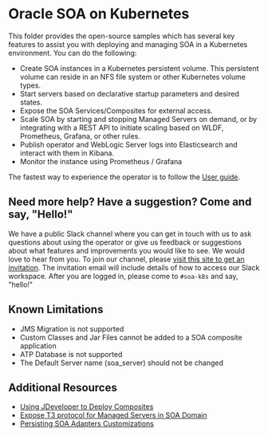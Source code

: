 # Oracle SOA on Kubernetes
This folder provides the open-source samples which has several key features to assist you with deploying and managing SOA in a Kubernetes
environment. You can do the following:

* Create SOA instances in a Kubernetes persistent volume. This persistent volume can reside in an NFS file system or other Kubernetes volume types.
* Start servers based on declarative startup parameters and desired states.
* Expose the SOA Services/Composites for external access.
* Scale SOA by starting and stopping Managed Servers on demand, or by integrating with a REST API to initiate scaling based on WLDF, Prometheus, Grafana, or other rules.
* Publish operator and WebLogic Server logs into Elasticsearch and interact with them in Kibana.
* Monitor the instance using Prometheus / Grafana

The fastest way to experience the operator is to follow the [User guide](../../../../docs-source/content/userguide/managing-fmw-domains/soa-suite/_index.md).

## Need more help? Have a suggestion? Come and say, "Hello!"
We have a public Slack channel where you can get in touch with us to ask questions about using the operator or give us feedback or suggestions about
what features and improvements you would like to see. We would love to hear from you. To join our channel, please [visit this site to get an invitation](https://weblogic-slack-inviter.herokuapp.com/). The 
invitation email will include details of how to access our Slack workspace. After you are logged in, please come to `#soa-k8s` and say, "hello!"

## Known Limitations
* JMS Migration is not supported
* Custom Classes and Jar Files cannot be added to a SOA composite application
* ATP Database is not supported
* The Default Server name (soa_server) should not be changed

## Additional Resources
* [Using JDeveloper to Deploy Composites](docs-source/supportJDEV.md)
* [Expose T3 protocol for Managed Servers in SOA Domain](docs-source/enablingT3.md) 
* [Persisting SOA Adapters Customizations](docs-source/Persisting-SOA-Adapters-Customizations.md)

